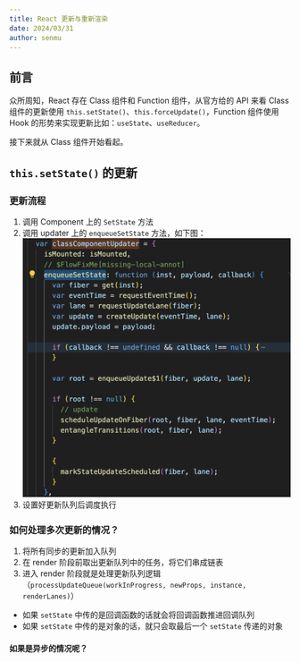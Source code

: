 ```yaml
---
title: React 更新与重新渲染
date: 2024/03/31
author: senmu
---
```


## 前言

众所周知，React 存在 Class 组件和 Function 组件，从官方给的 API 来看 Class 组件的更新使用 `this.setState()`、`this.forceUpdate()`，Function 组件使用 Hook 的形势来实现更新比如：`useState`、`useReducer`。

接下来就从 Class 组件开始看起。

## `this.setState()` 的更新

### 更新流程

1. 调用 Component 上的 `SetState` 方法
2. 调用 updater 上的 `enqueueSetState` 方法，如下图：
![classUpdater](/classUpdater.jpg)
3. 设置好更新队列后调度执行

### 如何处理多次更新的情况？

1. 将所有同步的更新加入队列
2. 在 render 阶段前取出更新队列中的任务，将它们串成链表
3. 进入 render 阶段就是处理更新队列逻辑（`processUpdateQueue(workInProgress, newProps, instance, renderLanes)`）
  - 如果 `setState` 中传的是回调函数的话就会将回调函数推进回调队列
  - 如果 `setState` 中传的是对象的话，就只会取最后一个 `setState` 传递的对象

#### 如果是异步的情况呢？
